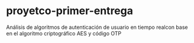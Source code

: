 # proyetco-primer-entrega
Análisis de algoritmos de autenticación de usuario en tiempo realcon base en el algoritmo criptográfico AES y código OTP 

